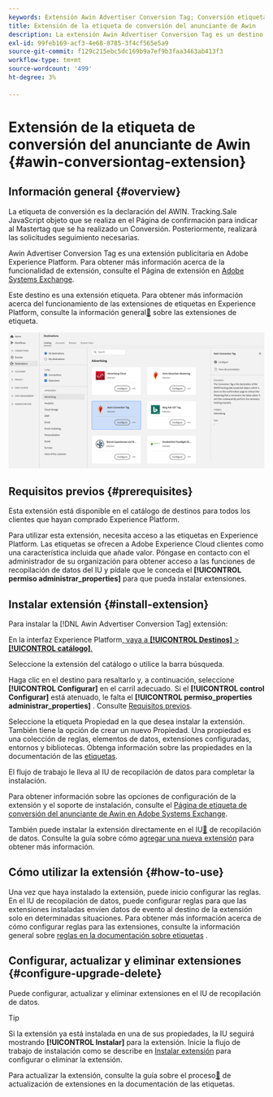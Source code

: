 ```yaml
---
keywords: Extensión Awin Advertiser Conversion Tag; Conversión etiqueta; Awin; awin; AWIN
title: Extensión de la etiqueta de conversión del anunciante de Awin
description: La extensión Awin Advertiser Conversion Tag es un destino publicitario en Adobe Experience Platform. Para obtener más información acerca del funcionalidad de extensión, consulte el Página de extensión en Adobe Systems Exchange.
exl-id: 99feb169-acf3-4e68-8785-3f4cf565e5a9
source-git-commit: f129c215ebc5dc169b9a7ef9b3faa3463ab413f3
workflow-type: tm+mt
source-wordcount: '499'
ht-degree: 3%

---
```


# Extensión de la etiqueta de conversión del anunciante de Awin {#awin-conversiontag-extension}

## Información general {#overview}

La etiqueta de conversión es la declaración del AWIN. Tracking.Sale JavaScript objeto que se realiza en el Página de confirmación para indicar al Mastertag que se ha realizado un Conversión. Posteriormente, realizará las solicitudes seguimiento necesarias.

Awin Advertiser Conversion Tag es una extensión publicitaria en Adobe Experience Platform. Para obtener más información acerca de la funcionalidad de extensión, consulte el Página de extensión en [Adobe Systems Exchange](https://exchange.adobe.com/experiencecloud.details.103240.awin-conversion-tag.html).

Este destino es una extensión etiqueta. Para obtener más información acerca del funcionamiento de las extensiones de etiquetas en Experience Platform, consulte la información general[&#128279;](../launch-extensions/overview.md) sobre las extensiones de etiqueta.

![Extensión Awin Advertiser Conversiontag en el IU](../../assets/catalog/advertising/awin-conversion-tag/catalog.png)

## Requisitos previos {#prerequisites}

Esta extensión está disponible en el catálogo de destinos para todos los clientes que hayan comprado Experience Platform.

Para utilizar esta extensión, necesita acceso a las etiquetas en Experience Platform. Las etiquetas se ofrecen a Adobe Experience Cloud clientes como una característica incluida que añade valor. Póngase en contacto con el administrador de su organización para obtener acceso a las funciones de recopilación de datos del IU y pídale que le conceda el **[!UICONTROL permiso administrar_properties]** para que pueda instalar extensiones.

## Instalar extensión {#install-extension}

Para instalar la [!DNL Awin Advertiser Conversion Tag] extensión:

En la interfaz Experience Platform[, vaya a **[!UICONTROL Destinos]** > **[!UICONTROL catálogo]**.](https://platform.adobe.com/)

Seleccione la extensión del catálogo o utilice la barra búsqueda.

Haga clic en el destino para resaltarlo y, a continuación, seleccione **[!UICONTROL Configurar]** en el carril adecuado. Si el **[!UICONTROL control Configurar]** está atenuado, le falta el **[!UICONTROL permiso_properties administrar_properties]** . Consulte [Requisitos previos](#prerequisites).

Seleccione la etiqueta Propiedad en la que desea instalar la extensión. También tiene la opción de crear un nuevo Propiedad. Una propiedad es una colección de reglas, elementos de datos, extensiones configuradas, entornos y bibliotecas. Obtenga información sobre las propiedades en la documentación de las [etiquetas](../../../tags/ui/administration/companies-and-properties.md).

El flujo de trabajo le lleva al IU de recopilación de datos para completar la instalación.

Para obtener información sobre las opciones de configuración de la extensión y el soporte de instalación, consulte el [Página de etiqueta de conversión del anunciante de Awin en Adobe Systems Exchange](https://exchange.adobe.com/experiencecloud.details.103240.awin-conversion-tag.html).

También puede instalar la extensión directamente en el IU[&#128279;](https://experience.adobe.com/#/data-collection/) de recopilación de datos. Consulte la guía sobre cómo [agregar una nueva extensión](../../../tags/ui/managing-resources/extensions/overview.md#add-a-new-extension) para obtener más información.


## Cómo utilizar la extensión {#how-to-use}

Una vez que haya instalado la extensión, puede inicio configurar las reglas. En el IU de recopilación de datos, puede configurar reglas para que las extensiones instaladas envíen datos de evento al destino de la extensión solo en determinadas situaciones. Para obtener más información acerca de cómo configurar reglas para las extensiones, consulte la información general sobre [reglas en la documentación sobre etiquetas](../../../tags/ui/managing-resources/rules.md) .

## Configurar, actualizar y eliminar extensiones {#configure-upgrade-delete}

Puede configurar, actualizar y eliminar extensiones en el IU de recopilación de datos.

>[!TIP]
>
>Si la extensión ya está instalada en una de sus propiedades, la IU seguirá mostrando **[!UICONTROL Instalar]** para la extensión. Inicie la flujo de trabajo de instalación como se describe en [Instalar extensión](#install-extension) para configurar o eliminar la extensión.

Para actualizar la extensión, consulte la guía sobre el proceso[&#128279;](../../../tags/ui/managing-resources/extensions/extension-upgrade.md) de actualización de extensiones en la documentación de las etiquetas.

